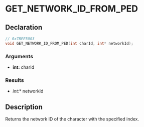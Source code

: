 # GET_NETWORK_ID_FROM_PED

## Declaration
```cpp
// 0x7BEE5003
void GET_NETWORK_ID_FROM_PED(int charId, int* networkId);
```

### Arguments
- **int:** charId

### Results
- **int*:** networkId

## Description
Returns the network ID of the character with the specified index.